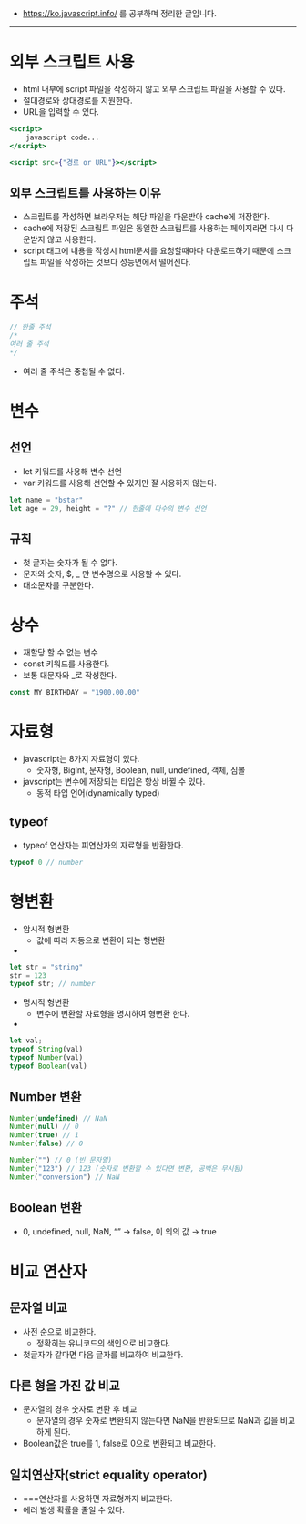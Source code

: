 - https://ko.javascript.info/ 를 공부하며 정리한 글입니다.
---
# 외부 스크립트 사용
-   html 내부에 script 파일을 작성하지 않고 외부 스크립트 파일을 사용할 수 있다.
-   절대경로와 상대경로를 지원한다.
-   URL을 입력할 수 있다.

```jsx
<script>
	javascript code...
</script>

<script src={"경로 or URL"}></script>
```

## 외부 스크립트를 사용하는 이유

-   스크립트를 작성하면 브라우저는 해당 파일을 다운받아 cache에 저장한다.
-   cache에 저장된 스크립트 파일은 동일한 스크립트를 사용하는 페이지라면 다시 다운받지 않고 사용한다.
-   script 태그에 내용을 작성시 html문서를 요청할때마다 다운로드하기 때문에 스크립트 파일을 작성하는 것보다 성능면에서 떨어진다.

# 주석

```jsx
// 한줄 주석
/*
여러 줄 주석
*/
```

-   여러 줄 주석은 중첩될 수 없다.

# 변수

## 선언

-   let 키워드를 사용해 변수 선언
-   var 키워드를 사용해 선언할 수 있지만 잘 사용하지 않는다.

```jsx
let name = "bstar"
let age = 29, height = "?" // 한줄에 다수의 변수 선언
```

## 규칙

-   첫 글자는 숫자가 될 수 없다.
-   문자와 숫자, $, _ 만 변수명으로 사용할 수 있다.
-   대소문자를 구분한다.

# 상수

-   재할당 할 수 없는 변수
-   const 키워드를 사용한다.
-   보통 대문자와 _로 작성한다.

```jsx
const MY_BIRTHDAY = "1900.00.00"
```

# 자료형

-   javascript는 8가지 자료형이 있다.
    -   숫자형, BigInt, 문자형, Boolean, null, undefined, 객체, 심볼
-   javscript는 변수에 저장되는 타입은 항상 바뀔 수 있다.
    -   동적 타입 언어(dynamically typed)

## typeof

-   typeof 연산자는 피연산자의 자료형을 반환한다.

```jsx
typeof 0 // number
```

# 형변환

-   암시적 형변환
    -   값에 따라 자동으로 변환이 되는 형변환
- 
```jsx
let str = "string"
str = 123
typeof str; // number
```

-   명시적 형변환
    -   변수에 변환할 자료형을 명시하여 형변환 한다.
- 
```jsx
let val;
typeof String(val)
typeof Number(val)
typeof Boolean(val)
```

## Number 변환

```jsx
Number(undefined) // NaN
Number(null) // 0
Number(true) // 1
Number(false) // 0

Number("") // 0 (빈 문자열)
Number("123") // 123 (숫자로 변환할 수 있다면 변환, 공백은 무시됨)
Number("conversion") // NaN
```



## Boolean 변환

-   0, undefined, null, NaN, “” → false, 이 외의 값 → true


# 비교 연산자

## 문자열 비교

-   사전 순으로 비교한다.
    -   정확히는 유니코드의 색인으로 비교한다.
-   첫글자가 같다면 다음 글자를 비교하여 비교한다.

## 다른 형을 가진 값 비교

-   문자열의 경우 숫자로 변환 후 비교
    -   문자열의 경우 숫자로 변환되지 않는다면 NaN을 반환되므로 NaN과 값을 비교하게 된다.
-   Boolean값은 true를 1, false로 0으로 변환되고 비교한다.

## 일치연산자(strict equality operator)

-   \=\=\=연산자를 사용하면 자료형까지 비교한다.
-   에러 발생 확률을 줄일 수 있다.